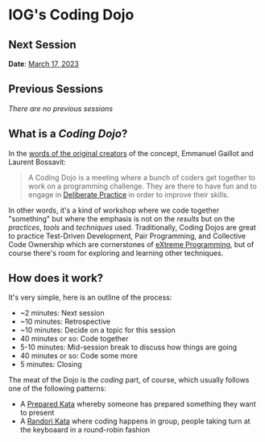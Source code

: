 # IOG's Coding Dojo

## Next Session

**Date**:  [March 17, 2023](./2023-03-17)

## Previous Sessions

_There are no previous sessions_

## What is a _Coding Dojo_?

In the [words of the original creators](https://codingdojo.org/practices/WhatIsCodingDojo/) of the concept, Emmanuel Gaillot and Laurent Bossavit:

> A Coding Dojo is a meeting where a bunch of coders get together to work on a programming challenge. They are there to have fun and to engage in [Deliberate Practice](https://codingdojo.org/practices/DeliberatePractice/) in order to improve their skills.

In other words, it's a kind of workshop where we code together "something" but where the emphasis is not on the _results_ but on the _practices_, _tools_ and _techniques_ used. Traditionally, Coding Dojos are great to practice Test-Driven Development, Pair Programming, and Collective Code Ownership which are cornerstones of [eXtreme Programming](http://extremeprogramming.org), but of course there's room for exploring and learning other techniques.

## How does it work?

It's very simple, here is an outline of the process:

* ~2 minutes: Next session
* ~10 minutes: Retrospective
* ~10 minutes: Decide on a topic for this session
* 40 minutes or so: Code together
* 5-10 minutes: Mid-session break to discuss how things are going
* 40 minutes or so: Code some more
* 5 minutes: Closing

The meat of the Dojo is the _coding_ part, of course, which usually follows one of the following patterns:

* A [Prepared Kata](https://codingdojo.org/practices/PreparedKata/) whereby someone has prepared something they want to present
* A [Randori Kata](https://codingdojo.org/practices/RandoriKata/) where coding happens in group, people taking turn at the keyboaard in a round-robin fashion
